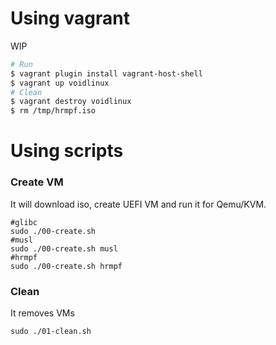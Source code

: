 # Using vagrant

WIP

```bash
# Run
$ vagrant plugin install vagrant-host-shell
$ vagrant up voidlinux
# Clean
$ vagrant destroy voidlinux
$ rm /tmp/hrmpf.iso
```

# Using scripts

### Create VM

It will download iso, create UEFI VM and run it for Qemu/KVM.

```
#glibc
sudo ./00-create.sh
#musl
sudo ./00-create.sh musl
#hrmpf
sudo ./00-create.sh hrmpf
```

### Clean

It removes VMs

```
sudo ./01-clean.sh
```
